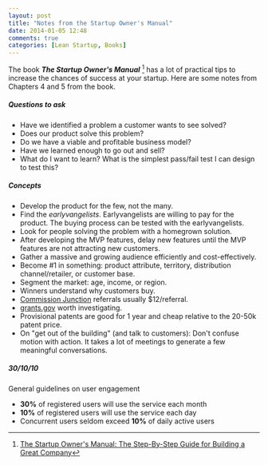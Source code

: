 ```yaml
---
layout: post
title: "Notes from the Startup Owner's Manual"
date: 2014-01-05 12:48
comments: true
categories: [Lean Startup, Books]
---
```


The book **_The Startup Owner's Manual_** [^book] has a lot of practical tips to increase the chances of success at your startup. Here are some notes from Chapters 4 and 5 from the book.

##### Questions to ask

 * Have we identified a problem a customer wants to see solved?
 * Does our product solve this problem?
 * Do we have a viable and profitable business model?
 * Have we learned enough to go out and sell?
 * What do I want to learn? What is the simplest pass/fail test I can design to test this?

##### Concepts

 * Develop the product for the few, not the many.
 * Find the *earlyvangelists*. Earlyvangelists are willing to pay for the product. The buying process can be tested with the earlyvangelists.
 * Look for people solving the problem with a homegrown solution.
 * After developing the MVP features, delay new features until the MVP features are not attracting new customers.
 * Gather a massive and growing audience efficiently and cost-effectively.
 * Become #1 in something: product attribute, territory, distribution channel/retailer, or customer base.
 * Segment the market: age, income, or region.
 * Winners understand why customers buy.
 * [Commission Junction](http://www.cj.com/) referrals usually $12/referral.
 * [grants.gov](http://www.grants.gov/) worth investigating.
 * Provisional patents are good for 1 year and cheap relative to the 20-50k patent price.
 * On "get out of the building" (and talk to customers): Don't confuse motion with action. It takes a lot of meetings to generate a few meaningful conversations.

##### 30/10/10

General guidelines on user engagement

 * **30%** of registered users will use the service each month
 * **10%** of registered users will use the service each day
 * Concurrent users seldom exceed **10%** of daily active users

[^book]:
    [The Startup Owner's Manual: The Step-By-Step Guide for Building a Great Company](http://www.amazon.com/The-Startup-Owners-Manual-Step-By-Step/dp/0984999302)
